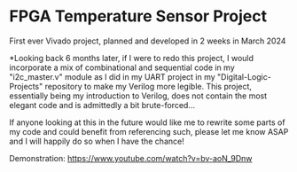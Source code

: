 # FPGA Temperature Sensor Project

First ever Vivado project, planned and developed in 2 weeks in March 2024

*Looking back 6 months later, if I were to redo this project, I would incorporate a mix of combinational and sequential code in my "i2c_master.v" module as I did in my UART project in my "Digital-Logic-Projects" repository to make my Verilog more legible. This project, essentially being my introduction to Verilog, does not contain the most elegant code and is admittedly a bit brute-forced...

If anyone looking at this in the future would like me to rewrite some parts of my code and could benefit from referencing such, please let me know ASAP and I will happily do so when I have the chance!

Demonstration:
https://www.youtube.com/watch?v=bv-aoN_9Dnw
